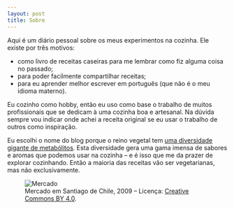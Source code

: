 ```yaml
---
layout: post
title: Sobre
---
```


Aqui é um diário pessoal sobre os meus experimentos na cozinha.
Ele existe por três motivos:

* como livro de receitas caseiras para me lembrar como fiz alguma coisa no passado;
* para poder facilmente compartilhar receitas;
* para eu aprender melhor escrever em português (que não é o meu idioma materno).

Eu cozinho como hobby, então eu uso como base o trabalho de muitos profissionais
que se dedicam à uma cozinha boa e artesanal.
Na dúvida sempre vou indicar onde achei a receita original se eu usar o trabalho de outros como inspiração.

Eu escolhi o nome do blog porque o reino vegetal tem
[uma diversidade gigante de metabólitos](https://www.sciencedirect.com/science/article/abs/pii/S1360138518302115).
Esta diversidade gera uma gama imensa de sabores e aromas que podemos usar na cozinha
– e é isso que me da prazer de explorar cozinhando.
Então a maioria das receitas vão ser vegetarianas, mas não exclusivamente.

<figure>
  <img alt="Mercado" src="assets/images/mercado.JPG" />
  <figcaption>
    Mercado em Santiago de Chile, 2009 – Licença: <a href="https://creativecommons.org/licenses/by/4.0/">Creative Commons BY 4.0</a>.
  </figcaption>
</figure>
